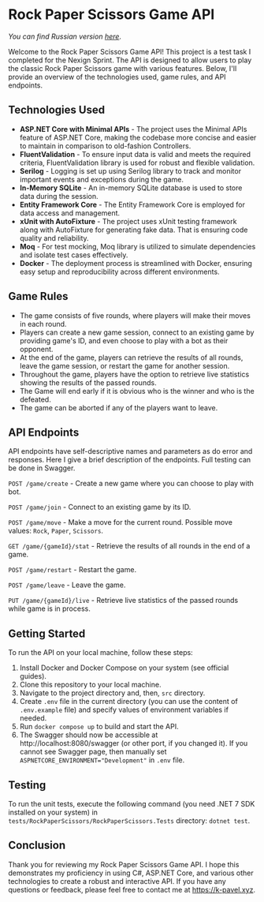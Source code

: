 # Rock Paper Scissors Game API

*You can find Russian version [here](README_RU.md)*.

Welcome to the Rock Paper Scissors Game API! This project is a test task I completed for the Nexign Sprint. The API is
designed to allow users to play the classic Rock Paper Scissors game with various features. Below, I'll provide an
overview of the technologies used, game rules, and API endpoints.

## Technologies Used

- **ASP.NET Core with Minimal APIs** - The project uses the Minimal APIs feature of ASP.NET Core, making the codebase
  more concise and easier to maintain in comparison to old-fashion Controllers.
- **FluentValidation** - To ensure input data is valid and meets the required criteria, FluentValidation library is
  used for robust and flexible validation.
- **Serilog** - Logging is set up using Serilog library to track and monitor important events and exceptions during the
  game.
- **In-Memory SQLite** - An in-memory SQLite database is used to store data during the session.
- **Entity Framework Core** - The Entity Framework Core is employed for data access and management.
- **xUnit with AutoFixture** - The project uses xUnit testing framework along with AutoFixture for generating fake data.
  That is ensuring code quality and reliability.
- **Moq** - For test mocking, Moq library is utilized to simulate dependencies and isolate test cases effectively.
- **Docker** - The deployment process is streamlined with Docker, ensuring easy setup and reproducibility across
  different environments.

## Game Rules

- The game consists of five rounds, where players will make their moves in each round.
- Players can create a new game session, connect to an existing game by providing game's ID, and even choose to play
  with a bot as their opponent.
- At the end of the game, players can retrieve the results of all rounds, leave the game session, or restart the game
  for another session.
- Throughout the game, players have the option to retrieve live statistics showing the results of the passed rounds.
- The Game will end early if it is obvious who is the winner and who is the defeated.
- The game can be aborted if any of the players want to leave.

## API Endpoints

API endpoints have self-descriptive names and parameters as do error and responses. Here I give a brief description of
the endpoints. Full testing can be done in Swagger.

`POST /game/create` - Create a new game where you can choose to play with bot.

`POST /game/join` - Connect to an existing game by its ID.

`POST /game/move` - Make a move for the current round. Possible move values: `Rock`, `Paper`, `Scissors`.

`GET /game/{gameId}/stat` - Retrieve the results of all rounds in the end of a game.

`POST /game/restart` - Restart the game.

`POST /game/leave` - Leave the game.

`PUT /game/{gameId}/live` - Retrieve live statistics of the passed rounds while game is in process.

## Getting Started

To run the API on your local machine, follow these steps:

1. Install Docker and Docker Compose on your system (see official guides).
2. Clone this repository to your local machine.
3. Navigate to the project directory and, then, `src` directory.
4. Create `.env` file in the current directory (you can use the content of `.env.example` file) and specify values of
   environment variables if needed.
5. Run `docker compose up` to build and start the API.
6. The Swagger should now be accessible at http://localhost:8080/swagger (or other port, if you changed it). If you
   cannot see Swagger page, then manually set `ASPNETCORE_ENVIRONMENT="Development"` in `.env` file.

## Testing

To run the unit tests, execute the following command (you need .NET 7 SDK installed on your system) in
`tests/RockPaperScissors/RockPaperScissors.Tests` directory: `dotnet test`.

## Conclusion

Thank you for reviewing my Rock Paper Scissors Game API. I hope this demonstrates my proficiency in using C#,
ASP.NET Core, and various other technologies to create a robust and interactive API. If you have any questions or
feedback, please feel free to contact me at https://k-pavel.xyz.